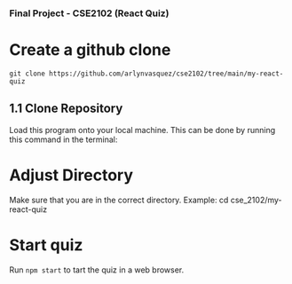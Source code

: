 ### Final Project - CSE2102 (React Quiz)

# Create a github clone

```
git clone https://github.com/arlynvasquez/cse2102/tree/main/my-react-quiz
```

## 1.1 Clone Repository

Load this program onto your local machine. This can be done by running this command in the terminal:


# Adjust Directory

Make sure that you are in the correct directory. Example: cd cse_2102/my-react-quiz


# Start quiz

Run `npm start` to tart the quiz in a web browser.


